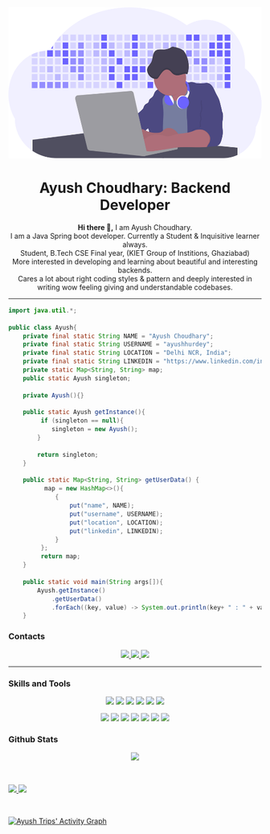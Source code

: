 <img src = "undraw_developer_activity_bv83.svg" height = "300px" width = "100%"/>

<!-- Profile Views: <img src="https://komarev.com/ghpvc/?username=ayushhurdey" alt="100"/>    To be uncommended when have decent views.-->

<h1 align="center">
  <b>Ayush Choudhary: Backend Developer </b>
</h1>


  <p>
    <div align = "center">
      <b> Hi there 👋,</b>
         I am Ayush Choudhary.
      <div>I am a Java Spring boot developer. Currently a Student & Inquisitive learner always.</div>
      <div>Student, B.Tech CSE Final year, (KIET Group of Institions, Ghaziabad)</div>
      <div>More interested in developing and learning about beautiful and interesting backends.</div>
      <div>Cares a lot about right coding styles & pattern and deeply interested in writing wow feeling giving and understandable codebases.</div>
     </div>
  </p>
  
<!--   
 - I am a Java Spring boot developer. Currently a Student & Inquisitive learner always.
 - Student, B.Tech CSE Final year, (KIET Group of Institions, Ghaziabad)
 - More interested in developing and learning about beautiful and interesting backends.
 - Cares a lot about right coding styles & pattern and deeply interested in writing wow feeling giving and understandable codebases. -->
<hr>


```java
import java.util.*;

public class Ayush{
    private final static String NAME = "Ayush Choudhary";
    private final static String USERNAME = "ayushhurdey";
    private final static String LOCATION = "Delhi NCR, India";
    private final static String LINKEDIN = "https://www.linkedin.com/in/ayush-choudhary-5a0b1b193/";
    private static Map<String, String> map;
    public static Ayush singleton;
    
    private Ayush(){}
    
    public static Ayush getInstance(){
         if (singleton == null){ 
            singleton = new Ayush();
        }
        
        return singleton;
    }
    
    public static Map<String, String> getUserData() {
          map = new HashMap<>(){
             {
                 put("name", NAME);
                 put("username", USERNAME);
                 put("location", LOCATION);
                 put("linkedin", LINKEDIN);
             }
         };
         return map;
    }
    
    public static void main(String args[]){
        Ayush.getInstance()
            .getUserData()
            .forEach((key, value) -> System.out.println(key+ " : " + value));
    }
```

### Contacts

<p>
  <div align="center">
     <a href="https://twitter.com/AyushCh11046805">
       <img src="https://img.shields.io/badge/-Twitter-c58545?style=for-the-badge&logo=twitter&logoColor=c58545&labelColor=282828" >
     </a>
    <a href="https://www.linkedin.com/in/ayush-choudhary-5a0b1b193">
       <img src="https://img.shields.io/badge/-Linkedin-c58545?style=for-the-badge&logo=linkedin&logoColor=c58575&labelColor=272240" >
     </a>
    <a href="https://www.smartr.me/public/profiles/ayush.choudhary275">
       <img src="https://img.shields.io/badge/-Smartr-c58545?style=for-the-badge&logo=smartr&logoColor=c54545&labelColor=263024" >
     </a>
  </div>
</p>
<!-- 
[![Twitter Badge](https://img.shields.io/badge/Twitter-Profile-informational?style=flat&logo=twitter&logoColor=white&color=1CA2F1)](https://twitter.com/AyushCh11046805)
[![LinkedIn Badge](https://img.shields.io/badge/LinkedIn-Profile-informational?style=flat&logo=linkedin&logoColor=white&color=0D76A8)](https://www.linkedin.com/in/ayush-choudhary-5a0b1b193/)
[![Smartr Badge](https://img.shields.io/badge/Smartr-Profile-informational?style=flat&logo=Smartr&logoColor=white&color=1CA2F1)](https://www.smartr.me/public/profiles/ayush.choudhary275) -->
<!-- [![Twitter][1.2]][1], or on [![LinkedIn][2.2]][2] -->

<hr>

### Skills and Tools
<!-- 
![](https://img.shields.io/badge/Code-Java-informational?style=flat&logo=Java&logoColor=white&color=4AB117)
![](https://img.shields.io/badge/Code-SpringBoot-informational?style=flat&logo=Spring&logoColor=white&color=4AB117)
![](https://img.shields.io/badge/Code-MySQL-informational?style=flat&logo=MySQL&logoColor=white&color=4AB197)
![](https://img.shields.io/badge/Code-Python-informational?style=flat&logo=Python&logoColor=white&color=4AB117)
![](https://img.shields.io/badge/Code-Javascript-informational?style=flat&logo=Javascript&logoColor=white&color=4AB117)
![](https://img.shields.io/badge/Tools-Docker-informational?style=flat&logo=docker&logoColor=white&color=4AB197)
![](https://img.shields.io/badge/Tools-GitHub-informational?style=flat&logo=GitHub&logoColor=white&color=4AB197)
![](https://img.shields.io/badge/Tools-AWS-informational?style=flat&logo=AWS&logoColor=white&color=4AB197) -->



<p>
  <div align="center">
    <img src = "https://img.shields.io/badge/Tools-AWS-4AB197" >
    <img src = "https://img.shields.io/badge/Tool-Selenium-282828">
    <img src = "https://img.shields.io/badge/Tool-TestNG-282840" >
    <img src = "https://img.shields.io/badge/Editor-IntelliJ-4AB197" >
    <img src = "https://img.shields.io/badge/Editor-VS Code-282828" >
    <img src = "https://img.shields.io/badge/Paradigm-OOP-green" >
  </div>
</p>


<p>
<div align="center">
  <img src="https://img.shields.io/badge/-Java-c58545?style=for-the-badge&logo=java&logoColor=c58545&labelColor=282828">
  <img src="https://img.shields.io/badge/-SpringBoot-98b982?style=for-the-badge&logo=springboot&logoColor=98b982&labelColor=282828">
  <img src="https://img.shields.io/badge/-Javascript-d1a01f?style=for-the-badge&logo=javascript&logoColor=d1a01f&labelColor=282828">
  <img src="https://img.shields.io/badge/-MySQL-c58545?style=for-the-badge&logo=mysql&logoColor=c58545&labelColor=282828">
  <img src="https://img.shields.io/badge/-Docker-98b982?style=for-the-badge&logo=docker&logoColor=98b982&labelColor=282828">
  <img src="https://img.shields.io/badge/-Python-c58545?style=for-the-badge&logo=python&logoColor=c58545&labelColor=282828">
  <img src="https://img.shields.io/badge/-Github-98b982?style=for-the-badge&logo=github&logoColor=98b922&labelColor=282840">
</div>
</p>


### Github Stats

<!-- [![Ayush's GitHub stats](https://github-readme-stats.vercel.app/api?username=ayushhurdey)](https://github.com/ayushhurdey/github-readme-stats) -->
<!-- [![Ayush's GitHub stats](https://github-readme-stats.vercel.app/api/top-langs/?username=ayushhurdey&layout=compact&show_icons=true&theme=gruvbox&hide_border=true)](https://github.com/ayushhurdey/github-readme-stats) -->

<p>
  <div align ="center">
     <a href="https://github.com/ayushhurdey/github-readme-stats">
       <img src="https://github-readme-stats.vercel.app/api/top-langs/?username=ayushhurdey&layout=compact&show_icons=true&theme=gruvbox&hide_border=true" >
     </a>
  </div>
</p>  


<!-- Icons -->
[1.2]: http://i.imgur.com/wWzX9uB.png (twitter icon without padding)
[2.2]: https://raw.githubusercontent.com/MartinHeinz/MartinHeinz/master/linkedin-3-16.png (LinkedIn icon without padding)

<!-- Links to your social media accounts -->

[1]: https://twitter.com/AyushCh11046805
[2]: https://www.linkedin.com/in/ayush-choudhary-5a0b1b193/

<br/>
<p align="left">
  <a href="https://github.com/ayushhurdey?tab=repositories">
    <img width="49.5%" src="https://github-readme-stats.vercel.app/api?username=ayushhurdey&show_icons=true&theme=gruvbox&hide_border=true" />
    <img width="49.5%" src="https://github-readme-streak-stats.herokuapp.com/?user=ayushhurdey&theme=gruvbox&hide_border=true" />
  </a>
</p>
<br>


[![Ayush Trips' Activity Graph](https://activity-graph.herokuapp.com/graph?username=ayushhurdey&custom_title=Ayush%20Trips's%20Contribution%20Graph&theme=gruvbox&bg_color=282828&hide_border=true&line=d1a01f&point=c58545)](https://github.com/ayushhurdey?tab=repositories)


<!--
- 🔭 I’m currently working on ...
- 🌱 I’m currently learning ...
- 👯 I’m looking to collaborate on ...
- 🤔 I’m looking for help with ...
- 💬 Ask me about ...
- 📫 How to reach me: ...
- 😄 Pronouns: ...
- ⚡ Fun fact: ...
-->
